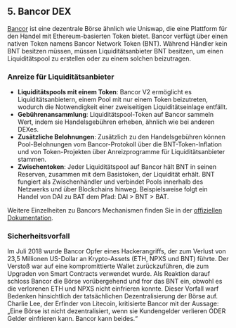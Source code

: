 ## 5. Bancor DEX

[Bancor](https://www.bancor.network/) ist eine dezentrale Börse ähnlich wie Uniswap, die eine Plattform für den Handel mit Ethereum-basierten Token bietet. Bancor verfügt über einen nativen Token namens Bancor Network Token (BNT). Während Händler kein BNT besitzen müssen, müssen Liquiditätsanbieter BNT besitzen, um einen Liquiditätspool zu erstellen oder zu einem solchen beizutragen.

### Anreize für Liquiditätsanbieter

- **Liquiditätspools mit einem Token**: Bancor V2 ermöglicht es Liquiditätsanbietern, einem Pool mit nur einem Token beizutreten, wodurch die Notwendigkeit einer zweiseitigen Liquiditätseinlage entfällt.
- **Gebührenansammlung**: Liquiditätspool-Token auf Bancor sammeln Wert, indem sie Handelsgebühren erheben, ähnlich wie bei anderen DEXes.
- **Zusätzliche Belohnungen**: Zusätzlich zu den Handelsgebühren können Pool-Belohnungen vom Bancor-Protokoll über die BNT-Token-Inflation und von Token-Projekten über Anreizprogramme für Liquiditätsanbieter stammen.
- **Zwischentoken**: Jeder Liquiditätspool auf Bancor hält BNT in seinen Reserven, zusammen mit dem Basistoken, der Liquidität erhält. BNT fungiert als Zwischenhändler und verbindet Pools innerhalb des Netzwerks und über Blockchains hinweg. Beispielsweise folgt ein Handel von DAI zu BAT dem Pfad: DAI > BNT > BAT.

Weitere Einzelheiten zu Bancors Mechanismen finden Sie in der [offiziellen Dokumentation](https://support.bancor.network/hc/en-us/sections/360000256751-Bancor-Network).

### Sicherheitsvorfall

Im Juli 2018 wurde Bancor Opfer eines Hackerangriffs, der zum Verlust von 23,5 Millionen US-Dollar an Krypto-Assets (ETH, NPXS und BNT) führte. Der Verstoß war auf eine kompromittierte Wallet zurückzuführen, die zum Upgraden von Smart Contracts verwendet wurde. Als Reaktion darauf schloss Bancor die Börse vorübergehend und fror das BNT ein, obwohl es die verlorenen ETH und NPXS nicht einfrieren konnte. Dieser Vorfall warf Bedenken hinsichtlich der tatsächlichen Dezentralisierung der Börse auf. Charlie Lee, der Erfinder von Litecoin, kritisierte Bancor mit der Aussage: „Eine Börse ist nicht dezentralisiert, wenn sie Kundengelder verlieren ODER Gelder einfrieren kann. Bancor kann beides.“